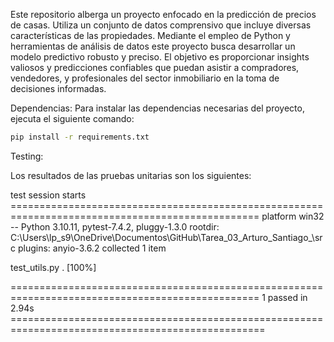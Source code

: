 Este repositorio alberga un proyecto enfocado en la predicción de precios de casas. Utiliza un conjunto de datos comprensivo que incluye diversas características de las propiedades. Mediante el empleo de Python y herramientas de análisis de datos este proyecto busca desarrollar un modelo predictivo robusto y preciso. El objetivo es proporcionar insights valiosos y predicciones confiables que puedan asistir a compradores, vendedores, y profesionales del sector inmobiliario en la toma de decisiones informadas.

Dependencias:
Para instalar las dependencias necesarias del proyecto, ejecuta el siguiente comando:

```bash
pip install -r requirements.txt
```

Testing:

Los resultados de las pruebas unitarias son los siguientes:

test session starts ================================================================================================= 
platform win32 -- Python 3.10.11, pytest-7.4.2, pluggy-1.3.0
rootdir: C:\Users\lp_s9\OneDrive\Documentos\GitHub\Tarea_03_Arturo_Santiago_\src
plugins: anyio-3.6.2
collected 1 item                                                                                                                                                                                                       

test_utils.py .                                                                                                                                                                                                 [100%] 

================================================================================================= 1 passed in 2.94s ==================================================================================================
